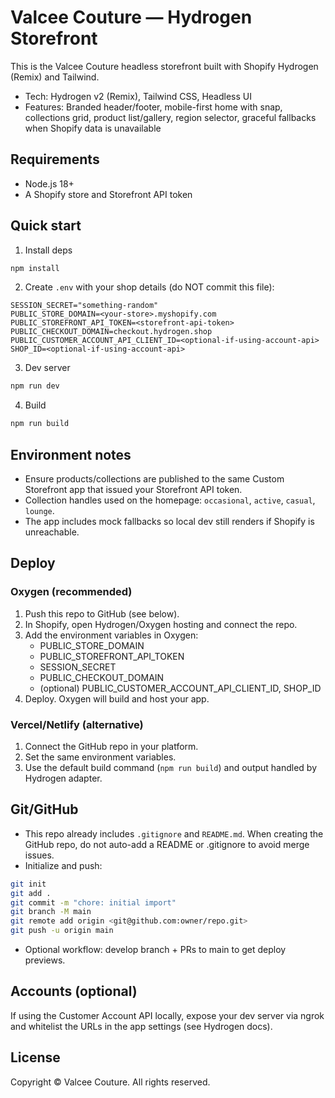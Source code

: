 # Valcee Couture — Hydrogen Storefront

This is the Valcee Couture headless storefront built with Shopify Hydrogen (Remix) and Tailwind.

- Tech: Hydrogen v2 (Remix), Tailwind CSS, Headless UI
- Features: Branded header/footer, mobile-first home with snap, collections grid, product list/gallery, region selector, graceful fallbacks when Shopify data is unavailable

## Requirements

- Node.js 18+
- A Shopify store and Storefront API token

## Quick start

1. Install deps

```bash
npm install
```

2. Create `.env` with your shop details (do NOT commit this file):

```properties
SESSION_SECRET="something-random"
PUBLIC_STORE_DOMAIN=<your-store>.myshopify.com
PUBLIC_STOREFRONT_API_TOKEN=<storefront-api-token>
PUBLIC_CHECKOUT_DOMAIN=checkout.hydrogen.shop
PUBLIC_CUSTOMER_ACCOUNT_API_CLIENT_ID=<optional-if-using-account-api>
SHOP_ID=<optional-if-using-account-api>
```

3. Dev server

```bash
npm run dev
```

4. Build

```bash
npm run build
```

## Environment notes

- Ensure products/collections are published to the same Custom Storefront app that issued your Storefront API token.
- Collection handles used on the homepage: `occasional`, `active`, `casual`, `lounge`.
- The app includes mock fallbacks so local dev still renders if Shopify is unreachable.

## Deploy

### Oxygen (recommended)

1. Push this repo to GitHub (see below).
2. In Shopify, open Hydrogen/Oxygen hosting and connect the repo.
3. Add the environment variables in Oxygen:
   - PUBLIC_STORE_DOMAIN
   - PUBLIC_STOREFRONT_API_TOKEN
   - SESSION_SECRET
   - PUBLIC_CHECKOUT_DOMAIN
   - (optional) PUBLIC_CUSTOMER_ACCOUNT_API_CLIENT_ID, SHOP_ID
4. Deploy. Oxygen will build and host your app.

### Vercel/Netlify (alternative)

1. Connect the GitHub repo in your platform.
2. Set the same environment variables.
3. Use the default build command (`npm run build`) and output handled by Hydrogen adapter.

## Git/GitHub

- This repo already includes `.gitignore` and `README.md`. When creating the GitHub repo, do not auto-add a README or .gitignore to avoid merge issues.
- Initialize and push:

```bash
git init
git add .
git commit -m "chore: initial import"
git branch -M main
git remote add origin <git@github.com:owner/repo.git>
git push -u origin main
```

- Optional workflow: develop branch + PRs to main to get deploy previews.

## Accounts (optional)

If using the Customer Account API locally, expose your dev server via ngrok and whitelist the URLs in the app settings (see Hydrogen docs).

## License

Copyright © Valcee Couture. All rights reserved.
